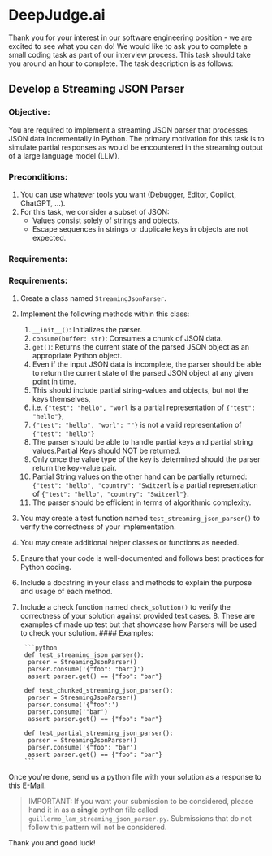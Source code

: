 # DeepJudge.ai

Thank you for your interest in our software engineering position - we are excited to see what you can do!
We would like to ask you to complete a small coding task as part of our interview process.
This task should take you around an hour to complete.
The task description is as follows:

## Develop a Streaming JSON Parser

### Objective:

You are required to implement a streaming JSON parser that processes JSON data incrementally in Python.
The primary motivation for this task is to simulate partial responses as would be encountered in the streaming output of
a large language model (LLM).

### Preconditions:

1. You can use whatever tools you want (Debugger, Editor, Copilot, ChatGPT, …).
2. For this task, we consider a subset of JSON:
    - Values consist solely of strings and objects.
    - Escape sequences in strings or duplicate keys in objects are not expected.

### Requirements:

### Requirements:

1. Create a class named `StreamingJsonParser`.
2. Implement the following methods within this class:
    1. `__init__()`: Initializes the parser.
    2. `consume(buffer: str)`: Consumes a chunk of JSON data.
    3. `get()`: Returns the current state of the parsed JSON object as an appropriate Python object.
    4. Even if the input JSON data is incomplete, the parser should be able to return the current state of the parsed
       JSON object at any given point in time.
    5. This should include partial string-values and objects, but not the keys themselves,
    6. i.e. `{"test": "hello", "worl` is a partial representation of `{"test": "hello"}`,
    7. `{"test": "hello", "worl": ""}` is not a valid representation of `{"test": "hello"}`
    8. The parser should be able to handle partial keys and partial string values.Partial Keys should NOT be returned.
    9. Only once the value type of the key is determined should the parser return the key-value pair.
    10. Partial String values on the other hand can be partially returned: `{"test": "hello", "country": "Switzerl` is a
        partial representation of `{"test": "hello", "country": "Switzerl"}`.
    11. The parser should be efficient in terms of algorithmic complexity.

3. You may create a test function named `test_streaming_json_parser()` to verify the correctness of your implementation.
4. You may create additional helper classes or functions as needed.
5. Ensure that your code is well-documented and follows best practices for Python coding.
6. Include a docstring in your class and methods to explain the purpose and usage of each method.
7. Include a check function named `check_solution()` to verify the correctness of your solution against provided test
   cases.
    8. These are examples of made up test but that showcase how Parsers will be used to check your solution.
       #### Examples:

        ```python
        def test_streaming_json_parser():
         parser = StreamingJsonParser()
         parser.consume('{"foo": "bar"}')
         assert parser.get() == {"foo": "bar"}
     
        def test_chunked_streaming_json_parser():
         parser = StreamingJsonParser()
         parser.consume('{"foo":')
         parser.consume('"bar')
         assert parser.get() == {"foo": "bar"}
     
        def test_partial_streaming_json_parser():
         parser = StreamingJsonParser()
         parser.consume('{"foo": "bar')
         assert parser.get() == {"foo": "bar"}
        ```

Once you're done, send us a python file with your solution as a response to this E-Mail.

> IMPORTANT: If you want your submission to be considered, please hand it in as a **single** python file called
`guillermo_lam_streaming_json_parser.py`. Submissions that do not follow this pattern will not be considered.

Thank you and good luck!
